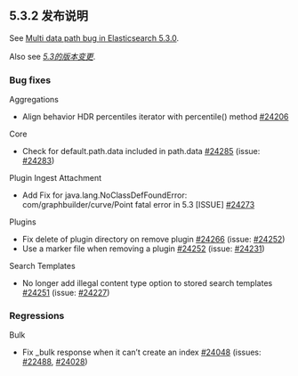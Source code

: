 ## 5.3.2 发布说明

See [Multi data path bug in Elasticsearch 5.3.0](https://www.elastic.co/blog/multi-data-path-bug-in-elasticsearch-5-3-0).

Also see [_5.3的版本变更_](breaking-changes-5.3.html).

### Bug fixes

Aggregations 
    

  * Align behavior HDR percentiles iterator with percentile() method [#24206](https://github.com/elastic/elasticsearch/pull/24206)



Core 
    

  * Check for default.path.data included in path.data [#24285](https://github.com/elastic/elasticsearch/pull/24285) (issue: [#24283](https://github.com/elastic/elasticsearch/issues/24283)) 



Plugin Ingest Attachment 
    

  * Add Fix for java.lang.NoClassDefFoundError: com/graphbuilder/curve/Point fatal error in 5.3 [ISSUE] [#24273](https://github.com/elastic/elasticsearch/pull/24273)



Plugins 
    

  * Fix delete of plugin directory on remove plugin [#24266](https://github.com/elastic/elasticsearch/pull/24266) (issue: [#24252](https://github.com/elastic/elasticsearch/issues/24252)) 
  * Use a marker file when removing a plugin [#24252](https://github.com/elastic/elasticsearch/pull/24252) (issue: [#24231](https://github.com/elastic/elasticsearch/issues/24231)) 



Search Templates 
    

  * No longer add illegal content type option to stored search templates [#24251](https://github.com/elastic/elasticsearch/pull/24251) (issue: [#24227](https://github.com/elastic/elasticsearch/issues/24227)) 



### Regressions

Bulk 
    

  * Fix _bulk response when it can’t create an index [#24048](https://github.com/elastic/elasticsearch/pull/24048) (issues: [#22488](https://github.com/elastic/elasticsearch/issues/22488), [#24028](https://github.com/elastic/elasticsearch/issues/24028)) 


